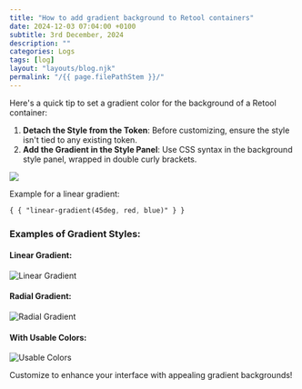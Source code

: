 ```yaml
---
title: "How to add gradient background to Retool containers"
date: 2024-12-03 07:04:00 +0100
subtitle: 3rd December, 2024
description: ""
categories: Logs
tags: [log]
layout: "layouts/blog.njk"
permalink: "/{{ page.filePathStem }}/"
---
```




Here's a quick tip to set a gradient color for the background of a Retool container:

1. **Detach the Style from the Token**: Before customizing, ensure the style isn't tied to any existing token.
2. **Add the Gradient in the Style Panel**: Use CSS syntax in the background style panel, wrapped in double curly brackets.

![](/assets/blog/how-to-add-gradient-background-to-retool-containers/00.png)

Example for a linear gradient:

```css
{ { "linear-gradient(45deg, red, blue)" } }
```

### Examples of Gradient Styles:

#### Linear Gradient:

![Linear Gradient](/assets/blog/how-to-add-gradient-background-to-retool-containers/01.png)

#### Radial Gradient:

![Radial Gradient](/assets/blog/how-to-add-gradient-background-to-retool-containers/02.png)

#### With Usable Colors:

![Usable Colors](/assets/blog/how-to-add-gradient-background-to-retool-containers/03.png)

Customize to enhance your interface with appealing gradient backgrounds!



